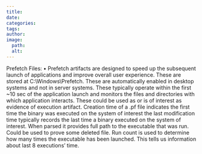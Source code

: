 ```yaml
---
title: 
date: 
categories: 
tags: 
author: 
image:
  path: 
  alt: 
---
```

Prefetch Files: 
• Prefetch artifacts are designed to speed up the subsequent launch of applications and 
improve overall user experience. These are stored at C:\Windows\Prefetch. These are 
automatically enabled in desktop systems and not in server systems. These typically 
operate within the first ~10 sec of the application launch and monitors the files and 
directories with which application interacts. These could be used as or is of interest as 
evidence of execution artifact. Creation time of a .pf file indicates the first time the 
binary was executed on the system of interest the last modification time typically records 
the last time a binary executed on the system of interest. When parsed it provides full 
path to the executable that was run. Could be used to prove some deleted file. Run count 
is used to determine how many times the executable has been launched. This tells us 
information about last 8 executions’ time.    
